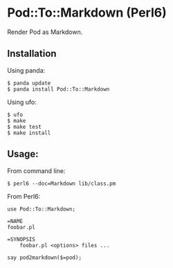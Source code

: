 # Pod::To::Markdown (Perl6)

Render Pod as Markdown.

## Installation

Using panda:
```
$ panda update
$ panda install Pod::To::Markdown
```

Using ufo:
```
$ ufo
$ make
$ make test
$ make install
```

## Usage:

From command line:

    $ perl6 --doc=Markdown lib/class.pm

From Perl6:

```
use Pod::To::Markdown;

=NAME
foobar.pl

=SYNOPSIS
    foobar.pl <options> files ...
	
say pod2markdown($=pod);
```
